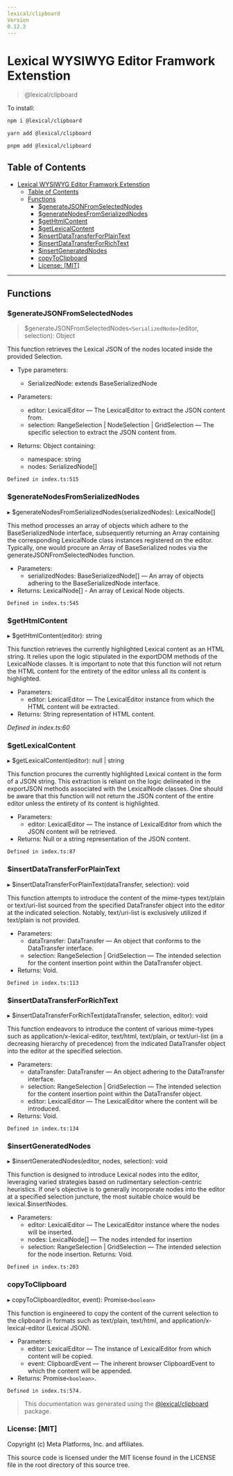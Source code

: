 ```yaml
---
lexical/clipboard
Version
0.12.2
---
```


# Lexical WYSIWYG Editor Framwork Extenstion

> @lexical/clipboard

To install:

```bash
npm i @lexical/clipboard
```

```bash
yarn add @lexical/clipboard
```

```bash
pnpm add @lexical/clipboard
```

## Table of Contents

- [Lexical WYSIWYG Editor Framwork Extenstion](#lexical-wysiwyg-editor-framwork-extenstion)
  - [Table of Contents](#table-of-contents)
  - [Functions](#functions)
    - [$generateJSONFromSelectedNodes](#generatejsonfromselectednodes)
    - [$generateNodesFromSerializedNodes](#generatenodesfromserializednodes)
    - [$getHtmlContent](#gethtmlcontent)
    - [$getLexicalContent](#getlexicalcontent)
    - [$insertDataTransferForPlainText](#insertdatatransferforplaintext)
    - [$insertDataTransferForRichText](#insertdatatransferforrichtext)
    - [$insertGeneratedNodes](#insertgeneratednodes)
    - [copyToClipboard](#copytoclipboard)
    - [License: \[MIT\]](#license-mit)

---

## Functions

### $generateJSONFromSelectedNodes

> $generateJSONFromSelectedNodes`<SerializedNode>`(editor, selection): Object

This function retrieves the Lexical JSON of the nodes located inside the provided Selection.

- Type parameters:
  - SerializedNode: extends BaseSerializedNode

- Parameters:
  - editor: LexicalEditor — The LexicalEditor to extract the JSON content from.
  - selection: RangeSelection | NodeSelection | GridSelection — The specific selection to extract the JSON content from.
- Returns: Object containing:
  - namespace: string
  - nodes: SerializedNode[]

`Defined in index.ts:515`

### $generateNodesFromSerializedNodes

▸ $generateNodesFromSerializedNodes(serializedNodes): LexicalNode[]

This method processes an array of objects which adhere to the BaseSerializedNode interface, subsequently returning an Array containing the corresponding LexicalNode class instances registered on the editor. Typically, one would procure an Array of BaseSerialized nodes via the generateJSONFromSelectedNodes function.

- Parameters:
  - serializedNodes: BaseSerializedNode[] — An array of objects adhering to the BaseSerializedNode interface.
- Returns: LexicalNode[] - An array of Lexical Node objects.

`Defined in index.ts:545`

### $getHtmlContent

▸ $getHtmlContent(editor): string

This function retrieves the currently highlighted Lexical content as an HTML string. It relies upon the logic stipulated in the exportDOM methods of the LexicalNode classes. It is important to note that this function will not return the HTML content for the entirety of the editor unless all its content is highlighted.

- Parameters:
  - editor: LexicalEditor — The LexicalEditor instance from which the HTML content will be extracted.
- Returns: String representation of HTML content.

_Defined in index.ts:60_

### $getLexicalContent

▸ $getLexicalContent(editor): null | string

This function procures the currently highlighted Lexical content in the form of a JSON string. This extraction is reliant on the logic delineated in the exportJSON methods associated with the LexicalNode classes. One should be aware that this function will not return the JSON content of the entire editor unless the entirety of its content is highlighted.

- Parameters:
  - editor: LexicalEditor — The instance of LexicalEditor from which the JSON content will be retrieved.
- Returns: Null or a string representation of the JSON content.

`Defined in index.ts:87`

### $insertDataTransferForPlainText

▸ $insertDataTransferForPlainText(dataTransfer, selection): void

This function attempts to introduce the content of the mime-types text/plain or text/uri-list sourced from the specified DataTransfer object into the editor at the indicated selection. Notably, text/uri-list is exclusively utilized if text/plain is not provided.

- Parameters:
  - dataTransfer: DataTransfer — An object that conforms to the DataTransfer interface.
  - selection: RangeSelection | GridSelection — The intended selection for the content insertion point within the DataTransfer object.
- Returns: Void.

`Defined in index.ts:113`

### $insertDataTransferForRichText

▸ $insertDataTransferForRichText(dataTransfer, selection, editor): void

This function endeavors to introduce the content of various mime-types such as application/x-lexical-editor, text/html, text/plain, or text/uri-list (in a decreasing hierarchy of precedence) from the indicated DataTransfer object into the editor at the specified selection.

- Parameters:
  - dataTransfer: DataTransfer — An object adhering to the DataTransfer interface.
  - selection: RangeSelection | GridSelection — The intended selection for the content insertion point within the DataTransfer object.
  - editor: LexicalEditor — The LexicalEditor where the content will be introduced.
- Returns: Void.

`Defined in index.ts:134`

### $insertGeneratedNodes

▸ $insertGeneratedNodes(editor, nodes, selection): void

This function is designed to introduce Lexical nodes into the editor, leveraging varied strategies based on rudimentary selection-centric heuristics. If one's objective is to generally incorporate nodes into the editor at a specified selection juncture, the most suitable choice would be lexical.$insertNodes.

- Parameters:
  - editor: LexicalEditor — The LexicalEditor instance where the nodes will be inserted.
  - nodes: LexicalNode[] — The nodes intended for insertion
  - selection: RangeSelection | GridSelection — The intended selection for the node insertion.
Returns: Void.

`Defined in index.ts:203`

### copyToClipboard

▸ copyToClipboard(editor, event): Promise`<boolean>`

This function is engineered to copy the content of the current selection to the clipboard in formats such as text/plain, text/html, and application/x-lexical-editor (Lexical JSON).

- Parameters:
  - editor: LexicalEditor — The instance of LexicalEditor from which content will be copied.
  - event: ClipboardEvent — The inherent browser ClipboardEvent to which the content will be appended.
- Returns: Promise`<boolean>`.

`Defined in index.ts:574.`

> This documentation was generated using the [@lexical/clipboard](https://github.com/facebook/lexical/tree/main/packages/lexical-clipboard) package.

### License: [MIT]

Copyright (c) Meta Platforms, Inc. and affiliates.

This source code is licensed under the MIT license found in the
LICENSE file in the root directory of this source tree.
